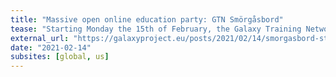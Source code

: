 ```yaml
---
title: "Massive open online education party: GTN Smörgåsbord"
tease: "Starting Monday the 15th of February, the Galaxy Training Network (GTN) is running a global Galaxy online course"
external_url: "https://galaxyproject.eu/posts/2021/02/14/smorgasbord-starts/"
date: "2021-02-14"
subsites: [global, us]
---
```


